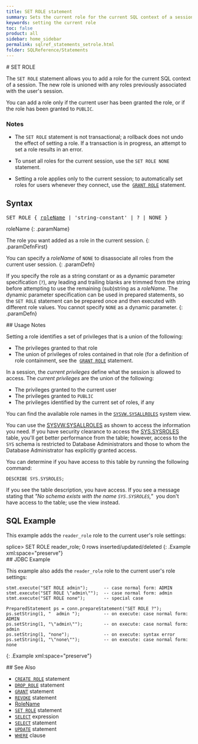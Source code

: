 ```yaml
---
title: SET ROLE statement
summary: Sets the current role for the current SQL context of a session.
keywords: setting the current role
toc: false
product: all
sidebar: home_sidebar
permalink: sqlref_statements_setrole.html
folder: SQLReference/Statements
---
```

<section>
<div class="TopicContent" data-swiftype-index="true" markdown="1">
# SET ROLE

The `SET ROLE` statement allows you to add a role for the
current SQL context of a session. The new role is unioned with any roles previously associated with the user's session.

You can add a role only if the current user has been granted the role,
or if the role has been granted to `PUBLIC`.

### Notes

* The `SET ROLE` statement is not transactional; a rollback does not undo
the effect of setting a role. If a transaction is in progress, an
attempt to set a role results in an error.

* To unset all roles for the current session, use the `SET ROLE NONE` statement.

* Setting a role applies only to the current session; to automatically set roles for users whenever they connect, use the &nbsp;[`GRANT ROLE`](sqlref_statements_grant.html#RoleSyntax) statement.

## Syntax

<div class="fcnWrapperWide"><pre class="FcnSyntax">
SET ROLE { <a href="sqlref_identifiers_types.html#RoleName">roleName</a> | 'string-constant' | ? | NONE }</pre>

</div>
<div class="paramList" markdown="1">
roleName
{: .paramName}

The role you want added as a role in the current session.
{: .paramDefnFirst}

You can specify a *roleName* of `NONE` to disassociate all roles from the current user session.
{: .paramDefn}

If you specify the role as a string constant or as a dynamic parameter
specification (`?`), any leading and trailing blanks are trimmed from
the string before attempting to use the remaining (sub)string as a
*roleName*. The dynamic parameter specification can be used in prepared
statements, so the `SET ROLE` statement can be prepared once and then
executed with different role values. You cannot specify `NONE` as a
dynamic parameter.
{: .paramDefn}

</div>
## Usage Notes

Setting a role identifies a set of privileges that is a union of the
following:

* The privileges granted to that role
* The union of privileges of roles contained in that role (for a
  definition of role containment, see the &nbsp;[`GRANT ROLE`](sqlref_statements_grant.html#RoleSyntax) statement.

In a session, the *current privileges* define what the session is
allowed to access. The *current privileges* are the union of the
following:

* The privileges granted to the current user
* The privileges granted to `PUBLIC`
* The privileges identified by the current set of roles, if any

You can find the available role names in the
[`SYSVW.SYSALLROLES`](sqlref_sysviews_sysallroles.html) system view.

You can use the [SYSVW.SYSALLROLES](sqlref_sysviews_sysallroles.html) as shown to access the information you need. If you have security clearance to access the [SYS.SYSROLES](sqlref_systables_sysroles.html) table, you'll get better performance from the table; however, access to the `SYS` schema is restricted to Database Administrators and those to whom the Database Administrator has explicitly granted access.

You can determine if you have access to this table by running the following command:

    DESCRIBE SYS.SYSROLES;

If you see the table description, you have access. If you see a message stating that _"No schema exists with the name `SYS.SYSROLES`,"_&nbsp; you don't have access to the table; use the view instead.



## SQL Example

This example adds the `reader_role` role to the current user's role settings:

<div class="preWrapperWide" markdown="1">
    splice> SET ROLE reader_role;
    0 rows inserted/updated/deleted
{: .Example xml:space="preserve"}

</div>
## JDBC Example

This example also adds the `reader_role` role to the current user's role settings:

<div class="preWrapperWide" markdown="1">

    stmt.execute("SET ROLE admin");      -- case normal form: ADMIN
    stmt.execute("SET ROLE \"admin\"");  -- case normal form: admin
    stmt.execute("SET ROLE none");       -- special case

    PreparedStatement ps = conn.prepareStatement("SET ROLE ?");
    ps.setString(1, "  admin ");         -- on execute: case normal form: ADMIN
    ps.setString(1, "\"admin\"");        -- on execute: case normal form: admin
    ps.setString(1, "none");             -- on execute: syntax error
    ps.setString(1, "\"none\"");         -- on execute: case normal form: none
{: .Example xml:space="preserve"}

</div>
## See Also

* [`CREATE ROLE`](sqlref_statements_createrole.html) statement
* [`DROP_ROLE`](sqlref_statements_droprole.html) statement
* [`GRANT`](sqlref_statements_grant.html) statement
* [`REVOKE`](sqlref_statements_revoke.html) statement
* [RoleName](sqlref_identifiers_types.html#RoleName)
* [`SET ROLE`](#) statement
* [`SELECT`](sqlref_expressions_select.html) expression
* [`SELECT`](sqlref_expressions_select.html) statement
* [`UPDATE`](sqlref_statements_update.html) statement
* [`WHERE`](sqlref_clauses_where.html) clause

</div>
</section>
